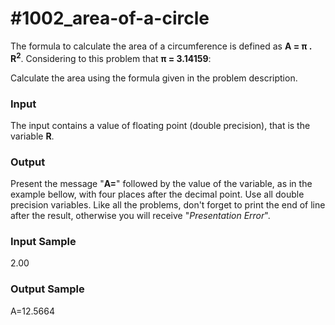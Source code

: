 # #1002_area-of-a-circle

The formula to calculate the area of a circumference is defined as **A = π . R<sup>2</sup>**. Considering to this problem that **π = 3.14159**:

Calculate the area using the formula given in the problem description.

### Input

The input contains a value of floating point (double precision), that is the variable **R**.

### Output

Present the message "**A=**" followed by the value of the variable, as in the example bellow, with four places after the decimal point. Use all double precision variables. Like all the problems, don't forget to print the end of line after the result, otherwise you will receive "*Presentation Error*".

### Input Sample

2.00

### Output Sample

A=12.5664